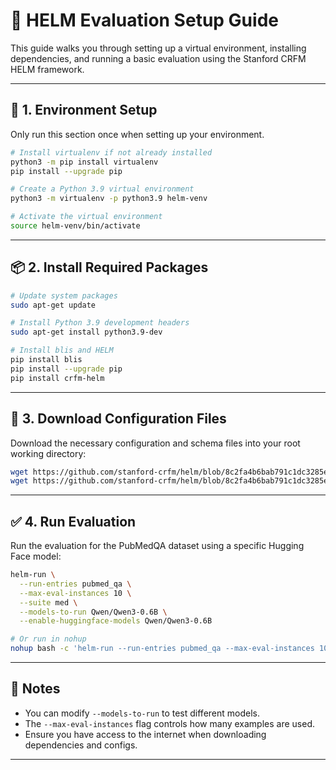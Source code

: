 # 🧪 HELM Evaluation Setup Guide

This guide walks you through setting up a virtual environment, installing dependencies, and running a basic evaluation using the Stanford CRFM HELM framework.

---

## 🔧 1. Environment Setup

Only run this section once when setting up your environment.

```bash
# Install virtualenv if not already installed
python3 -m pip install virtualenv
pip install --upgrade pip

# Create a Python 3.9 virtual environment
python3 -m virtualenv -p python3.9 helm-venv

# Activate the virtual environment
source helm-venv/bin/activate
```

---

## 📦 2. Install Required Packages

```bash
# Update system packages
sudo apt-get update

# Install Python 3.9 development headers
sudo apt-get install python3.9-dev

# Install blis and HELM
pip install blis
pip install --upgrade pip
pip install crfm-helm
```

---

## 📁 3. Download Configuration Files

Download the necessary configuration and schema files into your root working directory:

```bash
wget https://github.com/stanford-crfm/helm/blob/8c2fa4b6bab791c1dc3285ec3fdd63427f92b837/src/helm/benchmark/static/schema_medhelm.yaml
wget https://github.com/stanford-crfm/helm/blob/8c2fa4b6bab791c1dc3285ec3fdd63427f92b837/src/helm/benchmark/presentation/run_entries_biomedical.conf
```

---

## ✅ 4. Run Evaluation

Run the evaluation for the PubMedQA dataset using a specific Hugging Face model:

```bash
helm-run \
  --run-entries pubmed_qa \
  --max-eval-instances 10 \
  --suite med \
  --models-to-run Qwen/Qwen3-0.6B \
  --enable-huggingface-models Qwen/Qwen3-0.6B

# Or run in nohup
nohup bash -c 'helm-run --run-entries pubmed_qa --max-eval-instances 10000 --suite med --models-to-run Qwen/Qwen3-0.6B --enable-huggingface-models Qwen/Qwen3-0.6B && helm-summarize --schema schema_medhelm.yaml --suite med' > helm_run.log 2>&1 &

```

---

## 📌 Notes

- You can modify `--models-to-run` to test different models.
- The `--max-eval-instances` flag controls how many examples are used.
- Ensure you have access to the internet when downloading dependencies and configs.

---
